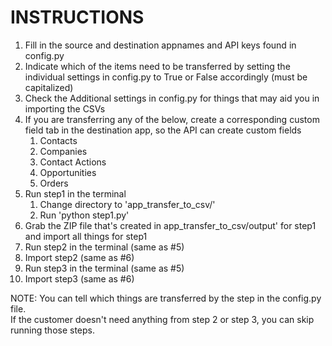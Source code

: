 INSTRUCTIONS
============

1. Fill in the source and destination appnames and API keys found in config.py
2. Indicate which of the items need to be transferred by setting the individual settings in config.py to True or False accordingly (must be capitalized)
3. Check the Additional settings in config.py for things that may aid you in importing the CSVs
4. If you are transferring any of the below, create a corresponding custom field tab in the destination app, so the API can create custom fields
    1. Contacts
    2. Companies
    3. Contact Actions
    4. Opportunities
    5. Orders
5. Run step1 in the terminal
    1. Change directory to 'app_transfer_to_csv/'
    2. Run 'python step1.py'
6. Grab the ZIP file that's created in app_transfer_to_csv/output' for step1 and import all things for step1
7. Run step2 in the terminal (same as #5)
8. Import step2 (same as #6)
9. Run step3 in the terminal (same as #5)
10. Import step3 (same as #6)

NOTE: You can tell which things are transferred by the step in the config.py file.  
If the customer doesn't need anything from step 2 or step 3, you can skip running those steps.